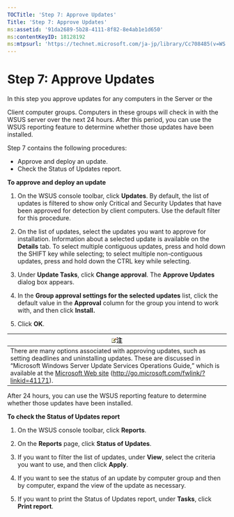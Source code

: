 ```yaml
---
TOCTitle: 'Step 7: Approve Updates'
Title: 'Step 7: Approve Updates'
ms:assetid: '91da2689-5b28-4111-8f82-8e4ab1e1d650'
ms:contentKeyID: 18128192
ms:mtpsurl: 'https://technet.microsoft.com/ja-jp/library/Cc708485(v=WS.10)'
---
```


Step 7: Approve Updates
=======================

In this step you approve updates for any computers in the Server or the

Client computer groups. Computers in these groups will check in with the WSUS server over the next 24 hours. After this period, you can use the WSUS reporting feature to determine whether those updates have been installed.

Step 7 contains the following procedures:

-   Approve and deploy an update.
-   Check the Status of Updates report.

**To approve and deploy an update**
1.  On the WSUS console toolbar, click **Updates**. By default, the list of updates is filtered to show only Critical and Security Updates that have been approved for detection by client computers. Use the default filter for this procedure.

2.  On the list of updates, select the updates you want to approve for installation. Information about a selected update is available on the **Details** tab. To select multiple contiguous updates, press and hold down the SHIFT key while selecting; to select multiple non-contiguous updates, press and hold down the CTRL key while selecting.

3.  Under **Update Tasks**, click **Change approval**. The **Approve Updates** dialog box appears.

4.  In the **Group approval settings for the selected updates** list, click the default value in the **Approval** column for the group you intend to work with, and then click **Install.**

5.  Click **OK**.

| ![](images/Cc708485.note(WS.10).gif)注                                                                                                                                                                                                                                                                            |
|------------------------------------------------------------------------------------------------------------------------------------------------------------------------------------------------------------------------------------------------------------------------------------------------------------------------------------------------|
| There are many options associated with approving updates, such as setting deadlines and uninstalling updates. These are discussed in “Microsoft Windows Server Update Services Operations Guide,” which is available at the [Microsoft Web site](http://go.microsoft.com/fwlink/?linkid=41171) (http://go.microsoft.com/fwlink/?linkid=41171). |

After 24 hours, you can use the WSUS reporting feature to determine whether those updates have been installed.

**To check the Status of Updates report**
1.  On the WSUS console toolbar, click **Reports**.

2.  On the **Reports** page, click **Status of Updates**.

3.  If you want to filter the list of updates, under **View**, select the criteria you want to use, and then click **Apply**.

4.  If you want to see the status of an update by computer group and then by computer, expand the view of the update as necessary.

5.  If you want to print the Status of Updates report, under **Tasks**, click **Print report**.
